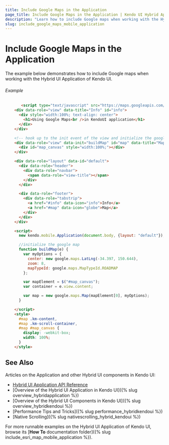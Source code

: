 ```yaml
---
title: Include Google Maps in the Application
page_title: Include Google Maps in the Application | Kendo UI Hybrid Application
description: "Learn how to include Google maps when working with the Hybrid UI Application of Kendo UI."
slug: include_google_maps_mobile_application
---
```


# Include Google Maps in the Application

The example below demonstrates how to include Google maps when working with the Hybrid UI Application of Kendo UI.

###### Example

```html
       <script type="text/javascript" src="https://maps.googleapis.com/maps/api/js?key=AIzaSyCG4jUolof0jhqQu0j1aNqSWfW_ms-wRKg&sensor=true"></script>
    <div data-role="view" data-title="Info" id="info">
      <div style="width:100%; text-align: center">
        <h1>Using Google Maps<br />in KendoUI application</h1>
      </div>
    </div>

    <!-- hook up to the init event of the view and initialize the google map -->
    <div data-role="view" data-init="buildMap" id="map" data-title="Map">
      <div id="map_canvas" style="width:100%;"></div>
    </div>

    <div data-role="layout" data-id="default">
      <div data-role="header">
        <div data-role="navbar">
          <span data-role="view-title"></span>
        </div>
      </div>

      <div data-role="footer">
        <div data-role="tabstrip">
          <a href="#info" data-icon="info">Info</a>
          <a href="#map" data-icon="globe">Map</a>
        </div>
      </div>
    </div>

    <script>
      new kendo.mobile.Application(document.body, {layout: "default"});

      //initialize the google map
      function buildMap(e) {
        var myOptions = {
          center: new google.maps.LatLng(-34.397, 150.644),
          zoom: 8,
          mapTypeId: google.maps.MapTypeId.ROADMAP
        };

        var mapElement = $("#map_canvas");
        var container = e.view.content;

        var map = new google.maps.Map(mapElement[0], myOptions);
      }

    </script>
    <style>
      #map .km-content,
      #map .km-scroll-container,
      #map #map_canvas {
        display: -webkit-box;
        width: 100%;
      }
    </style>
```

## See Also

Articles on the Application and other Hybrid UI components in Kendo UI:

* [Hybrid UI Application API Reference](/api/javascript/mobile/application)
* [Overview of the Hybrid UI Application in Kendo UI]({% slug overview_hybridapplication %})
* [Overview of the Hybrid UI Components in Kendo UI]({% slug overview_hybridkendoui %})
* [Performance Tips and Tricks]({% slug performance_hybridkendoui %})
* [Native Scrolling]({% slug nativescrolling_hybrid_kendoui %})

For more runnable examples on the Hybrid UI Application of Kendo UI, browse its [**How To** documentation folder]({% slug include_esri_map_mobile_application %}).
